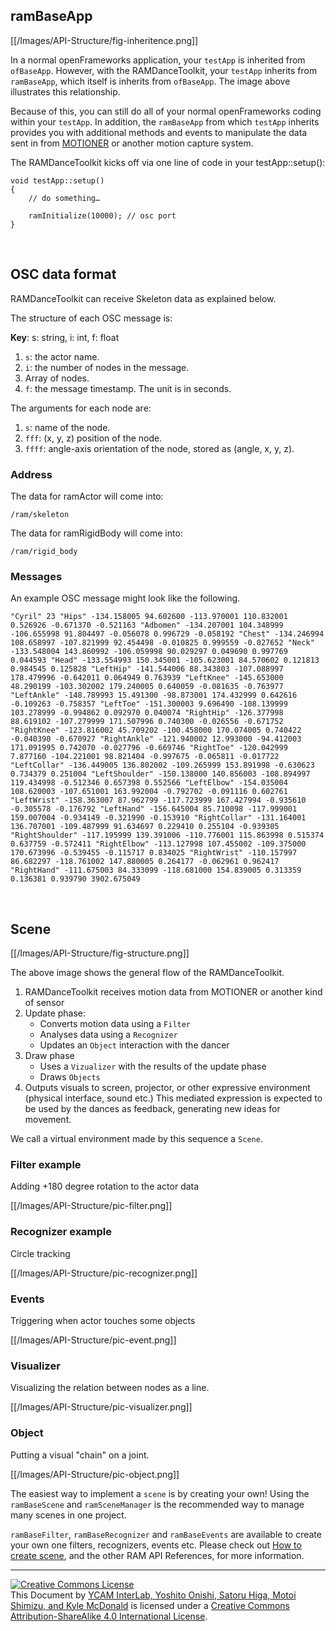 ## ramBaseApp

[[/Images/API-Structure/fig-inheritence.png]]

In a normal openFrameworks application, your `testApp` is inherited from `ofBaseApp`. However, with the RAMDanceToolkit, your `testApp` inherits from `ramBaseApp`, which itself is inherits from `ofBaseApp`. The image above illustrates this relationship.

Because of this, you can still do all of your normal openFrameworks coding within your `testApp`. In addition, the `ramBaseApp` from which `testApp` inherits provides you with additional methods and events to manipulate the data sent in from [MOTIONER](https://github.com/YCAMInterlab/Motioner) or another motion capture system. 

The RAMDanceToolkit kicks off via one line of code in your testApp::setup():

	void testApp::setup()
	{
		// do something…
		
		ramInitialize(10000); // osc port
	}


<br>


## OSC data format
	
RAMDanceToolkit can receive Skeleton data as explained below.

The structure of each OSC message is:

**Key**: s: string,  i: int,  f: float

1. `s`: the actor name.
2. `i`: the number of nodes in the message.
3. Array of nodes.
4. `f`: the message timestamp. The unit is in seconds.

The arguments for each node are:

1. `s`: name of the node.
2. `fff`: (x, y, z) position of the node.
3. `ffff`: angle-axis orientation of the node, stored as (angle, x, y, z).

### Address

The data for ramActor will come into:

    /ram/skeleton  

The data for ramRigidBody will come into:

	/ram/rigid_body

### Messages

An example OSC message might look like the following.  

	"Cyril" 23 "Hips" -134.158005 94.602600 -113.970001 110.832001 0.526926 -0.671370 -0.521163 "Adbomen" -134.207001 104.348999 -106.655998 91.804497 -0.056078 0.996729 -0.058192 "Chest" -134.246994 108.658997 -107.821999 92.454498 -0.010825 0.999559 -0.027652 "Neck" -133.548004 143.860992 -106.059998 90.029297 0.049690 0.997769 0.044593 "Head" -133.554993 150.345001 -105.623001 84.570602 0.121813 0.984545 0.125828 "LeftHip" -141.544006 88.343803 -107.088997 178.479996 -0.642011 0.064949 0.763939 "LeftKnee" -145.653000 48.290199 -103.302002 179.240005 0.640059 -0.081635 -0.763977 "LeftAnkle" -148.789993 15.491300 -98.873001 174.432999 0.642616 -0.109263 -0.758357 "LeftToe" -151.300003 9.696490 -108.139999 103.278999 -0.994862 0.092970 0.040074 "RightHip" -126.377998 88.619102 -107.279999 171.507996 0.740300 -0.026556 -0.671752 "RightKnee" -123.816002 45.709202 -100.458000 170.074005 0.740422 -0.040390 -0.670927 "RightAnkle" -121.940002 12.993000 -94.412003 171.091995 0.742070 -0.027796 -0.669746 "RightToe" -120.042999 7.877160 -104.221001 98.821404 -0.997675 -0.065811 -0.017722 "LeftCollar" -136.449005 136.802002 -109.265999 153.891998 -0.630623 0.734379 0.251004 "LeftShoulder" -150.138000 140.856003 -108.894997 119.434998 -0.512346 0.657398 0.552566 "LeftElbow" -154.035004 108.620003 -107.651001 163.992004 -0.792702 -0.091116 0.602761 "LeftWrist" -158.363007 87.962799 -117.723999 167.427994 -0.935610 -0.305578 -0.176792 "LeftHand" -156.645004 85.710098 -117.999001 159.007004 -0.934149 -0.321990 -0.153910 "RightCollar" -131.164001 136.707001 -109.487999 91.634697 0.229410 0.255104 -0.939305 "RightShoulder" -117.195999 139.391006 -110.776001 115.863998 0.515374 0.637759 -0.572411 "RightElbow" -113.127998 107.455002 -109.375000 170.673996 -0.539455 -0.115717 0.834025 "RightWrist" -110.157997 86.682297 -118.761002 147.880005 0.264177 -0.062961 0.962417 "RightHand" -111.675003 84.333099 -118.681000 154.839005 0.313359 0.136381 0.939790 3902.675049

<br>


## Scene
 
 
[[/Images/API-Structure/fig-structure.png]]

The above image shows the general flow of the RAMDanceToolkit.

1. RAMDanceToolkit receives motion data from MOTIONER or another kind of sensor
2. Update phase:
	- Converts motion data using a `Filter`
	- Analyses data using a `Recognizer`
	- Updates an `Object` interaction with the dancer
3. Draw phase
 	- Uses a `Vizualizer` with the results of the update phase
 	- Draws `Objects`
4. Outputs visuals to screen, projector, or other expressive environment (physical interface, sound etc.) This mediated expression is expected to be used by the dances as feedback, generating new ideas for movement.

We call a virtual environment made by this sequence a `Scene`.
 

### Filter example

Adding +180 degree rotation to the actor data

[[/Images/API-Structure/pic-filter.png]]


### Recognizer example

Circle tracking

[[/Images/API-Structure/pic-recognizer.png]]


### Events

Triggering when actor touches some objects

[[/Images/API-Structure/pic-event.png]]


### Visualizer

Visualizing the relation between nodes as a line. 

[[/Images/API-Structure/pic-visualizer.png]]


### Object

Putting a visual "chain" on a joint.

[[/Images/API-Structure/pic-object.png]]


The easiest way to implement a `scene` is by creating your own! Using the `ramBaseScene` and `ramSceneManager` is the recommended way to manage many scenes in one project.

`ramBaseFilter`, `ramBaseRecognizer` and `ramBaseEvents` are available to create your own one filters, recognizers, events etc. Please check out [How to create scene](How-to-create-Scene), and the other RAM API References, for more information.

<hr>
<a rel="license" href="http://creativecommons.org/licenses/by-sa/4.0/"><img alt="Creative Commons License" style="border-width:0" src="http://i.creativecommons.org/l/by-sa/4.0/80x15.png" /></a><br /><span xmlns:dct="http://purl.org/dc/terms/" property="dct:title">This Document</span> by <a xmlns:cc="http://creativecommons.org/ns#" href="http://interlab.ycam.jp/projects/ram" property="cc:attributionName" rel="cc:attributionURL">YCAM InterLab, Yoshito Onishi, Satoru Higa, Motoi Shimizu, and Kyle McDonald</a> is licensed under a <a rel="license" href="http://creativecommons.org/licenses/by-sa/4.0/">Creative Commons Attribution-ShareAlike 4.0 International License</a>.
